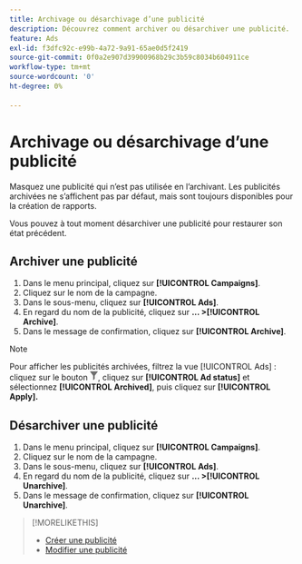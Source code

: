 ```yaml
---
title: Archivage ou désarchivage d’une publicité
description: Découvrez comment archiver ou désarchiver une publicité.
feature: Ads
exl-id: f3dfc92c-e99b-4a72-9a91-65ae0d5f2419
source-git-commit: 0f0a2e907d39900968b29c3b59c8034b604911ce
workflow-type: tm+mt
source-wordcount: '0'
ht-degree: 0%

---
```


# Archivage ou désarchivage d’une publicité

Masquez une publicité qui n’est pas utilisée en l’archivant. Les publicités archivées ne s’affichent pas par défaut, mais sont toujours disponibles pour la création de rapports.

Vous pouvez à tout moment désarchiver une publicité pour restaurer son état précédent.

## Archiver une publicité

1. Dans le menu principal, cliquez sur **[!UICONTROL Campaigns]**.
1. Cliquez sur le nom de la campagne.
1. Dans le sous-menu, cliquez sur **[!UICONTROL Ads]**.
1. En regard du nom de la publicité, cliquez sur **... >[!UICONTROL Archive]**.
1. Dans le message de confirmation, cliquez sur **[!UICONTROL Archive]**.

>[!NOTE]
>
>Pour afficher les publicités archivées, filtrez la vue [!UICONTROL Ads] : cliquez sur le bouton ![[!UICONTROL Filter]](/help/dsp/assets/filter.png), cliquez sur **[!UICONTROL Ad status]** et sélectionnez **[!UICONTROL Archived]**, puis cliquez sur **[!UICONTROL Apply].**

## Désarchiver une publicité

1. Dans le menu principal, cliquez sur **[!UICONTROL Campaigns]**.
1. Cliquez sur le nom de la campagne.
1. Dans le sous-menu, cliquez sur **[!UICONTROL Ads]**.
1. En regard du nom de la publicité, cliquez sur **... >[!UICONTROL Unarchive]**.
1. Dans le message de confirmation, cliquez sur **[!UICONTROL Unarchive]**.

>[!MORELIKETHIS]
>
>* [Créer une publicité](ad-create.md)
>* [Modifier une publicité](ad-edit.md)

